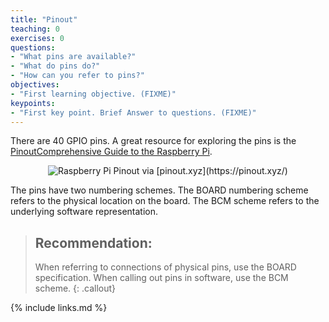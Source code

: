 ```yaml
---
title: "Pinout"
teaching: 0
exercises: 0
questions:
- "What pins are available?"
- "What do pins do?"
- "How can you refer to pins?"
objectives:
- "First learning objective. (FIXME)"
keypoints:
- "First key point. Brief Answer to questions. (FIXME)"
---
```

There are 40 GPIO pins. A great resource for exploring the pins is the [PinoutComprehensive Guide to the Raspberry Pi](https://pinout.xyz/).

<p align="center"><img src="https://pinout.xyz/resources/raspberry-pi-pinout.png" alt="Raspberry Pi Pinout">
via [pinout.xyz](https://pinout.xyz/)
</p>

The pins have two numbering schemes. The BOARD numbering scheme refers to the physical location on the board. The BCM scheme refers to the underlying software representation.

> ## Recommendation:
>
> When referring to connections of physical pins, use the BOARD specification. When calling out pins in software, use the BCM scheme.
{: .callout}



{% include links.md %}
